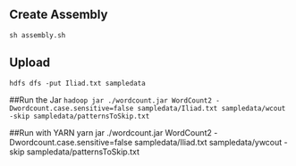 ## Create Assembly
```sh assembly.sh```

## Upload
```hdfs dfs -put Iliad.txt sampledata```

##Run the Jar
```hadoop jar ./wordcount.jar WordCount2 -Dwordcount.case.sensitive=false sampledata/Iliad.txt sampledata/wcout -skip sampledata/patternsToSkip.txt```

##Run with YARN
yarn jar ./wordcount.jar WordCount2 -Dwordcount.case.sensitive=false sampledata/Iliad.txt sampledata/ywcout -skip sampledata/patternsToSkip.txt 